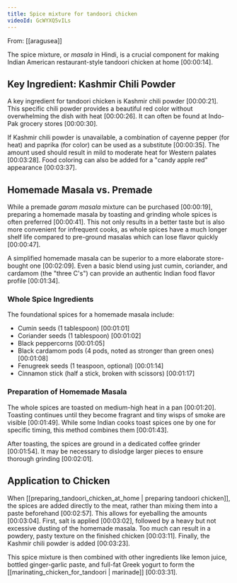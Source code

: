 ```yaml
---
title: Spice mixture for tandoori chicken
videoId: GcWYXQ5vILs
---
```


From: [[aragusea]] <br/> 

The spice mixture, or *masala* in Hindi, is a crucial component for making Indian American restaurant-style tandoori chicken at home <a class="yt-timestamp" data-t="00:00:14">[00:00:14]</a>.

## Key Ingredient: Kashmir Chili Powder

A key ingredient for tandoori chicken is Kashmir chili powder <a class="yt-timestamp" data-t="00:00:21">[00:00:21]</a>. This specific chili powder provides a beautiful red color without overwhelming the dish with heat <a class="yt-timestamp" data-t="00:00:26">[00:00:26]</a>. It can often be found at Indo-Pak grocery stores <a class="yt-timestamp" data-t="00:00:30">[00:00:30]</a>.

If Kashmir chili powder is unavailable, a combination of cayenne pepper (for heat) and paprika (for color) can be used as a substitute <a class="yt-timestamp" data-t="00:00:35">[00:00:35]</a>. The amount used should result in mild to moderate heat for Western palates <a class="yt-timestamp" data-t="00:03:28">[00:03:28]</a>. Food coloring can also be added for a "candy apple red" appearance <a class="yt-timestamp" data-t="00:03:37">[00:03:37]</a>.

## Homemade Masala vs. Premade

While a premade *garam masala* mixture can be purchased <a class="yt-timestamp" data-t="00:00:19">[00:00:19]</a>, preparing a homemade masala by toasting and grinding whole spices is often preferred <a class="yt-timestamp" data-t="00:00:41">[00:00:41]</a>. This not only results in a better taste but is also more convenient for infrequent cooks, as whole spices have a much longer shelf life compared to pre-ground masalas which can lose flavor quickly <a class="yt-timestamp" data-t="00:00:47">[00:00:47]</a>.

A simplified homemade masala can be superior to a more elaborate store-bought one <a class="yt-timestamp" data-t="00:02:09">[00:02:09]</a>. Even a basic blend using just cumin, coriander, and cardamom (the "three C's") can provide an authentic Indian food flavor profile <a class="yt-timestamp" data-t="00:01:34">[00:01:34]</a>.

### Whole Spice Ingredients

The foundational spices for a homemade masala include:
*   Cumin seeds (1 tablespoon) <a class="yt-timestamp" data-t="00:01:01">[00:01:01]</a>
*   Coriander seeds (1 tablespoon) <a class="yt-timestamp" data-t="00:01:02">[00:01:02]</a>
*   Black peppercorns <a class="yt-timestamp" data-t="00:01:05">[00:01:05]</a>
*   Black cardamom pods (4 pods, noted as stronger than green ones) <a class="yt-timestamp" data-t="00:01:08">[00:01:08]</a>
*   Fenugreek seeds (1 teaspoon, optional) <a class="yt-timestamp" data-t="00:01:14">[00:01:14]</a>
*   Cinnamon stick (half a stick, broken with scissors) <a class="yt-timestamp" data-t="00:01:17">[00:01:17]</a>

### Preparation of Homemade Masala

The whole spices are toasted on medium-high heat in a pan <a class="yt-timestamp" data-t="00:01:20">[00:01:20]</a>. Toasting continues until they become fragrant and tiny wisps of smoke are visible <a class="yt-timestamp" data-t="00:01:49">[00:01:49]</a>. While some Indian cooks toast spices one by one for specific timing, this method combines them <a class="yt-timestamp" data-t="00:01:43">[00:01:43]</a>.

After toasting, the spices are ground in a dedicated coffee grinder <a class="yt-timestamp" data-t="00:01:54">[00:01:54]</a>. It may be necessary to dislodge larger pieces to ensure thorough grinding <a class="yt-timestamp" data-t="00:02:01">[00:02:01]</a>.

## Application to Chicken

When [[preparing_tandoori_chicken_at_home | preparing tandoori chicken]], the spices are added directly to the meat, rather than mixing them into a paste beforehand <a class="yt-timestamp" data-t="00:02:57">[00:02:57]</a>. This allows for eyeballing the amounts <a class="yt-timestamp" data-t="00:03:04">[00:03:04]</a>. First, salt is applied <a class="yt-timestamp" data-t="00:03:02">[00:03:02]</a>, followed by a heavy but not excessive dusting of the homemade masala. Too much can result in a powdery, pasty texture on the finished chicken <a class="yt-timestamp" data-t="00:03:11">[00:03:11]</a>. Finally, the Kashmir chili powder is added <a class="yt-timestamp" data-t="00:03:23">[00:03:23]</a>.

This spice mixture is then combined with other ingredients like lemon juice, bottled ginger-garlic paste, and full-fat Greek yogurt to form the [[marinating_chicken_for_tandoori | marinade]] <a class="yt-timestamp" data-t="00:03:31">[00:03:31]</a>.